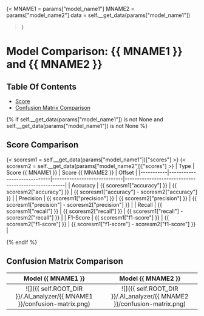 {<
MNAME1 = params["model_name1"]
MNAME2 = params["model_name2"]
data = self.__get_data(params["model_name1"])
>}

# Model Comparison: {{ MNAME1 }} and {{ MNAME2 }} 
## Table Of Contents
- [Score](##Score-Comparison)
- [Confusion Matrix Comparison](##Confusion-Matrix-Comparison)

{% if self.__get_data(params["model_name1"]) is not None and self.__get_data(params["model_name1"]) is not None %}

## Score Comparison
{< scoresm1 = self.__get_data(params["model_name1"])["scores"] >}
{< scoresm2 = self.__get_data(params["model_name2"])["scores"] >}
| Type      | Score {{ MNAME1 }}          | Score {{ MNAME2 }}          | Offset                                              |
|-----------|-----------------------------|-----------------------------|-----------------------------------------------------|
| Accuracy  | {{ scoresm1["accuracy"]  }} | {{ scoresm2["accuracy"]  }} | {{ scoresm1["accuracy"]  - scoresm2["accuracy"]  }} |
| Precision | {{ scoresm1["precision"] }} | {{ scoresm2["precision"] }} | {{ scoresm1["precision"] - scoresm2["precision"] }} |
| Recall    | {{ scoresm1["recall"]    }} | {{ scoresm2["recall"]    }} | {{ scoresm1["recall"]    - scoresm2["recall"]    }} |
| F1-Score  | {{ scoresm1["f1-score"]  }} | {{ scoresm2["f1-score"]  }} | {{ scoresm1["f1-score"]  - scoresm2["f1-score"]  }} |

{% endif %}

## Confusion Matrix Comparison
Model {{ MNAME1 }}                                                      | Model {{ MNAME2 }}
:----------------------------------------------------------------------:|:--------------------------------------------------------------:
![]({{ self.ROOT_DIR }}/.AI_analyzer/{{ MNAME1 }}/confusion-matrix.png) | ![]({{ self.ROOT_DIR }}/.AI_analyzer/{{ MNAME2 }}/confusion-matrix.png)
